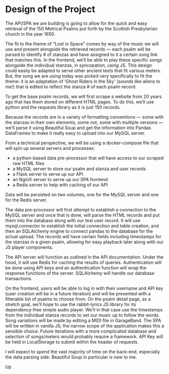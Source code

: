 # Design of the Project

The API/SPA we are building is going to allow for the quick and easy retrieval of the 150 Metrical Psalms put forth by the Scottish Presbyterian church in the year 1650.

The fit to the theme of “Lost in Space” comes by way of the music we will use and present alongside the retrieved records — each psalm will be parsed to identify # of stanzas and have assigned to it a certain song link that matches this. In the frontend, we’ll be able to play these specific songs alongside the individual stanzas, in syncopation, using JS. This design could easily be adapted to serve other ancient texts that fit various meters. But, the song we are using today was picked very specifically to fit the theme: it is an adaptation of ‘Ghost Riders in the Sky’ (sounds like aliens to me!) that is edited to reflect the stanza # of each psalm record.

To get the base psalm records, we will first scrape a website from 20 years ago that has them stored on different HTML pages. To do this, we’ll use python and the requests library as it is just 150 records.

Because the records are in a variety of formatting conventions — some with the stanzas in their own elements, some not, some with multiple versions — we’ll parse it using Beautiful Soup and get the information into Pandas DataFrames to make it really easy to upload into our MySQL server.

From a technical perspective, we will be using a docker-compose file that will spin up several servers and processes:

- a python-based data pre-processor that will have access to our scraped raw HTML files
-  a MySQL server to store our psalm and stanza and user records
- a Flask server to serve up our API
- an NginX server to serve up our SPA frontend
- a Redis server to help with caching of our API

Data will be persisted on two volumes, one for the MySQL server and one for the Redis server.

The data pre-processor will first attempt to establish a connection to the MySQL server and once that is done, will parse the HTML records and put them into the database along with our test user record. It will use mysql.connector to establish the initial connection and table creation, and then an SQLAlchemy engine to connect pandas to the database for the actual upload. The records will have certain fields including timestamps for the stanzas in a given psalm, allowing for easy playback later along with our JS player components.

The API server will function as outlined in the API documentation. Under the hood, it will use Redis for caching the results of queries. Authentication will be done using API keys and an authentication function will wrap the response functions of the server. SQLAlchemy will handle our database transactions.

On the frontend, users will be able to log in with their username and API key (user creation will be in a future iteration) and will be presented with a filterable list of psalms to choose from. On the psalm detail page, as a stretch goal, we’ll hope to use the rabbit-lyrics JS library for its dependency-free simple audio player. We’ll in that case use the timestamps from the individual stanza records to set our music up to follow the words. Song variations will be made by editing a MIDI file in GarageBand. The SPA will be written in vanilla JS; the narrow scope of the application makes this a sensible choice. Future iterations with a more complicated database and selection of songs/meters would probably require a framework. API Key will be held in LocalStorage to submit within the header of requests.

I will expect to spend the vast majority of time on the back-end, especially the data parsing side. Beautiful Soup in particular is new to me.

Up
